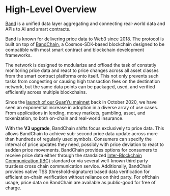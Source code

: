 # High-Level Overview

[Band](https://bandprotocol.com) is a unified data layer aggregating and connecting real-world data and APIs to AI and smart contracts.

Band is known for delivering price data to Web3 since 2018. The protocol is built on top of [BandChain](https://github.com/bandprotocol/chain), a Cosmos-SDK-based blockchain designed to be compatible with most smart contract and blockchain development frameworks.

The network is designed to modularize and offload the task of constatly monitoring price data and react to price changes across all asset classes from the smart contract platforms onto itself. This not only prevents such tasks from congesting or causing high transaction fees on the destination network, but the same data points can be packaged, used, and verified efficiently across multiple blockchains.

Since the [launch of our GuanYu mainnet](https://medium.com/bandprotocol/bandchain-phase-1-successful-mainnet-upgrade-and-guanyu-launch-ac2d0334da77) back in October 2020, we have seen an exponential increase in adoption in a diverse array of use cases. From applications in lending, money markets, gambling, asset, and tokenization, to both on-chain and real-world insurance.

With the **V3 upgrade**, BandChain shifts focus exclusively to price data. This allows BandChain to achieve sub-second price data update across more than hundreds of regularly used symbols. Consumers can specify the interval of price updates they need, possibly with price deviation to react to sudden price movements. BandChain provides options for consumers to receive price data either through the standaized [Inter-Blockchain Communication (IBC)](https://ibc.cosmos.network/) standard or via several well-known third party trustless cross chain communication service. Additionally, BandChain provides native TSS (threshold-signature) based data verification for efficient on-chain verification without reliance on third party. For offchain usage, price data on BandChain are available as public-good for free of charge.
